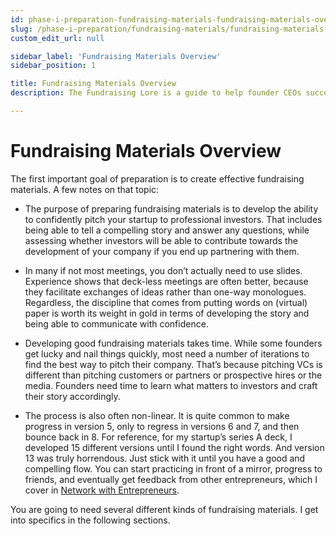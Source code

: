 ```yaml
---
id: phase-i-preparation-fundraising-materials-fundraising-materials-overview
slug: /phase-i-preparation/fundraising-materials/fundraising-materials-overview
custom_edit_url: null

sidebar_label: 'Fundraising Materials Overview'
sidebar_position: 1

title: Fundraising Materials Overview
description: The Fundraising Lore is a guide to help founder CEOs successfully raise early-stage VC financing from Silicon Valley investors.

---
```


# Fundraising Materials Overview

The first important goal of preparation is to create effective fundraising materials. A few notes on that topic:

* The purpose of preparing fundraising materials is to develop the ability to confidently pitch your startup to professional investors. That includes being able to tell a compelling story and answer any questions, while assessing whether investors will be able to contribute towards the development of your company if you end up partnering with them.

* In many if not most meetings, you don’t actually need to use slides. Experience shows that deck-less meetings are often better, because they facilitate exchanges of ideas rather than one-way monologues. Regardless, the discipline that comes from putting words on (virtual) paper is worth its weight in gold in terms of developing the story and being able to communicate with confidence.

* Developing good fundraising materials takes time. While some founders get lucky and nail things quickly, most need a number of iterations to find the best way to pitch their company. That’s because pitching VCs is different than pitching customers or partners or prospective hires or the media. Founders need time to learn what matters to investors and craft their story accordingly. 

* The process is also often non-linear. It is quite common to make progress in version 5, only to regress in versions 6 and 7, and then bounce back in 8. For reference, for my startup’s series A deck, I developed 15 different versions until I found the right words. And version 13 was truly horrendous. Just stick with it until you have a good and compelling flow. You can start practicing in front of a mirror, progress to friends, and eventually get feedback from other entrepreneurs, which I cover in [Network with Entrepreneurs](/phase-i-preparation/network-with-entrepreneurs/why-network).

You are going to need several different kinds of fundraising materials. I get into specifics in the following sections.